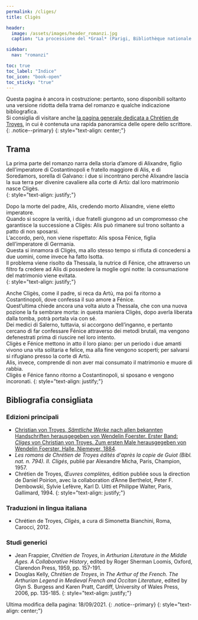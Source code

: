 ```yaml
---
permalink: /cliges/
title: Cligès

header:
  image: /assets/images/header_romanzi.jpg
  caption: "La processione del *Graal* (Parigi, Bibliothèque nationale de France, fr. 12577, f. 74v)"

sidebar:
  nav: "romanzi"

toc: true
toc_label: "Indice"
toc_icon: "book-open"
toc_sticky: "true"
---
```


Questa pagina è ancora in costruzione: pertanto, sono disponibili soltanto una versione ridotta della trama del romanzo e qualche indicazione bibliografica. <br />
Si consiglia di visitare anche [la pagina generale dedicata a Chrétien de Troyes](/chretien/), in cui è contenuta una rapida panoramica delle opere dello scrittore.
{: .notice--primary}
{: style="text-align: center;"}


## Trama

La prima parte del romanzo narra della storia d’amore di Alixandre, figlio
dell’imperatore di Costantinopoli e fratello maggiore di Alis, e di Soredamors, 
sorella di Galvano: i due si incontrano perché Alixandre lascia la sua terra per
divenire cavaliere alla corte di Artù: dal loro matrimonio nasce Cligès. <br />
{: style="text-align: justify;"}

Dopo la morte del padre, Alis, credendo morto Alixandre, viene eletto
imperatore. <br />
Quando si scopre la verità, i due fratelli giungono ad un compromesso
che garantisce la successione a Cligès: Alis può rimanere sul trono soltanto a patto
di non sposarsi. <br />
L’accordo, però, non viene rispettato: Alis sposa Fénice, figlia
dell’imperatore di Germania. <br />
Questa si innamora di Cligès, ma allo stesso tempo
si rifiuta di concedersi a due uomini, come invece ha fatto Isotta. <br />
Il problema
viene risolto da Thessala, la nutrice di Fénice, che attraverso un filtro fa credere
ad Alis di possedere la moglie ogni notte: la consumazione del matrimonio viene
evitata. <br />
{: style="text-align: justify;"}

Anche Cligès, come il padre, si reca da Artù, ma poi fa ritorno a
Costantinopoli, dove confessa il suo amore a Fénice. <br />
Quest’ultima chiede ancora
una volta aiuto a Thessala, che con una nuova pozione la fa sembrare morta: in
questa maniera Cligès, dopo averla liberata dalla tomba, potrà portala via con sé. <br />
Dei medici di Salerno, tuttavia, si accorgono dell’inganno, e pertanto cercano di
far confessare Fénice attraverso dei metodi brutali, ma vengono defenestrati prima
di riuscire nel loro intento. <br />
Cligès e Fénice mettono in atto il loro piano: per un
periodo i due amanti vivono una vita solitaria e felice, ma alla fine vengono
scoperti; per salvarsi si rifugiano presso la corte di Artù. <br />
Alis, invece, comprende di non aver mai consumato il matrimonio e muore di rabbia. <br />
Cligès e Fénice fanno
ritorno a Costantinopoli, si sposano e vengono incoronati.
{: style="text-align: justify;"}

## Bibliografia consigliata

### Edizioni principali

- [Christian von Troyes, *Sämtliche Werke* nach allen bekannten Handschriften
herausgegeben von Wendelin Foerster. Erster Band: *Cliges* von Christian von Troyes. Zum ersten
Male herausgegeben von Wendelin Foerster, Halle, Niemeyer, 1884](https://archive.org/details/smtlichewerken01chruoft "Leggi l'edizione su Internet Archive"). 
- *Les romans de Chrétien de Troyes édités d'après la copie de Guiot (Bibl. nat. n. 794). II. Cligés*, publié par Alexandre Micha,
Paris, Champion, 1957.
- Chrétien de Troyes, *Œuvres complètes*, édition publiée sous la direction de Daniel
Poirion, avec la collaboration d’Anne Berthelot, Peter F. Dembowski, Sylvie Lefèvre,
Karl D. Uitti et Philippe Walter, Paris, Gallimard, 1994.
{: style="text-align: justify;"}

### Traduzioni in lingua italiana

- Chrétien de Troyes, *Cligès*, a cura di Simonetta Bianchini, Roma, Carocci, 2012.


### Studi generici

- Jean Frappier, *Chrétien de Troyes*, in *Arthurian Literature in the Middle Ages. A Collaborative History*, edited by Roger Sherman Loomis, 
Oxford, Clarendon Press, 1959, pp. 157-191.
- Douglas Kelly, *Chrétien de Troyes*, in *The Arthur of the French. The Arthurian
Legend in Medieval French and Occitan Literature*, edited by Glyn S. Burgess and
Karen Pratt, Cardiff, University of Wales Press, 2006, pp. 135-185.
{: style="text-align: justify;"}

Ultima modifica della pagina: 18/09/2021.
{: .notice--primary}
{: style="text-align: center;"}
